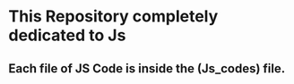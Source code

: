 






<h1>This Repository completely dedicated to Js</h1>
<h2>Each file of JS Code is inside the (Js_codes) file.</h2>


